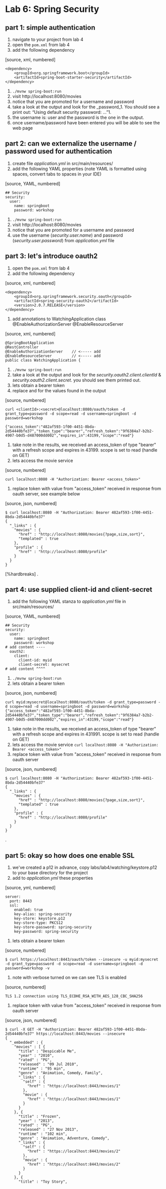 # Lab 6: Spring Security

## part 1: simple authentication
1. navigate to your project from lab 4
1. open the `pom.xml` from lab 4
1. add the following dependency

[source, xml, numbered]
```
<dependency>
    <groupId>org.springframework.boot</groupId>
    <artifactId>spring-boot-starter-security</artifactId>
</dependency>
```


1. `./mvnw spring-boot:run` 
1. visit http://localhost:8080/movies 
1. notice that you are promoted for a username and password
1. take a look at the output and look for the _password_1. You should see a print out: “Using default security password: …”1. 
1. the username is: user and the password is the one in the output.
1. once username/password have been entered you will be able to see the web page

## part 2: can we externalize the username / password used for authentication
1. create file *_application.yml_* in src/main/resources/
1. add the following YAML properties (note YAML is formatted using spaces, convert tabs to spaces in your IDE)

[source, YAML, numbered]
```
## Security
security:
  user:
    name: springboot
    password: workshop
```

1. `./mvnw spring-boot:run` 
1. visit http://localhost:8080/movies 
1. notice that you are promoted for a username and password
1. use the username (*_security.user.name_*) and password (*_security.user.password_*) from *_application.yml_* file

## part 3: let's introduce oauth2
1. open the `pom.xml` from lab 4
1. add the following dependency

[source, xml, numbered]
```
<dependency>
    <groupId>org.springframework.security.oauth</groupId>
    <artifactId>spring-security-oauth2</artifactId>
    <version>2.0.7.RELEASE</version>
</dependency>
```

1. add annotations to WatchingApplication class
@EnableAuthorizationServer
@EnableResourceServer

[source, xml, numbered]
```
@SpringBootApplication
@RestController
@EnableAuthorizationServer    // <----- add
@EnableResourceServer         // <----- add
public class WatchingApplication {
```

1. `./mvnw spring-boot:run` 
1. take a look at the output and look for the *_security.oauth2.client.clientId_* & *_security.oauth2.client.secret_*. you should see them printed out.
1. lets obtain a bearer token
1. replace *_<clientId>_* and *_<secret>_* for the values found in the output

[source, numbered]
```
curl <clientId>:<secret>@localhost:8080/oauth/token -d grant_type=password -d scope=read -d username=springboot -d password=workshop

{"access_token":"482af593-1f00-4451-8bda-2d54440bfe37","token_type":"bearer","refresh_token":"9f6384a7-b2b2-4907-b0d5-d487000dd002","expires_in":43199,"scope":"read"}
```

1. take note in the results, we received an access_token of type "bearer" with a refresh scope and expires in 43199. scope is set to read (handle on GET)
1. lets access the movie service

[source, numbered]
```
curl localhost:8080 -H "Authorization: Bearer <access_token>"
```

1. replace token with value from "access_token" received in response from oauth server, see example below

[source, json, numbered]
```
$ curl localhost:8080 -H "Authorization: Bearer 482af593-1f00-4451-8bda-2d54440bfe37"
{
  "_links" : {
    "movies" : {
      "href" : "http://localhost:8080/movies{?page,size,sort}",
      "templated" : true
    },
    "profile" : {
      "href" : "http://localhost:8080/profile"
    }
  }
}
```

[%hardbreaks]
.

## part 4: use supplied client-id and client-secret
1. add the following YAML stanza to *_application.yml_* file in src/main/resources/

[source, YAML, numbered]
```
## Security
security:
  user:
    name: springboot
    password: workshop
# add content ----
  oauth2:
    client:
      client-id: myid
      client-secret: mysecret
# add content ^^^^      
```

1. `./mvnw spring-boot:run` 
1. lets obtain a bearer token

[source, json, numbered]
```
curl myid:mysecret@localhost:8080/oauth/token -d grant_type=password -d scope=read -d username=springboot -d password=workshop
{"access_token":"482af593-1f00-4451-8bda-2d54440bfe37","token_type":"bearer","refresh_token":"9f6384a7-b2b2-4907-b0d5-d487000dd002","expires_in":43199,"scope":"read"}
```


1. take note in the results, we received an access_token of type "bearer" with a refresh scope and expires in 431991. scope is set to read (handle on GET)
1. lets access the movie service
`curl localhost:8080 -H "Authorization: Bearer <access_token>"`
1. replace token with value from "access_token" received in response from oauth server

[source, json, numbered]
```
$ curl localhost:8080 -H "Authorization: Bearer 482af593-1f00-4451-8bda-2d54440bfe37"
{
  "_links" : {
    "movies" : {
      "href" : "http://localhost:8080/movies{?page,size,sort}",
      "templated" : true
    },
    "profile" : {
      "href" : "http://localhost:8080/profile"
    }
  }
} 
```

.

## part 5: okay so how does one enable SSL
1. we've created a p12 in advance, copy labs/lab4/watching/keystore.p12 to your base directory for the project
1. add to *_application.yml_* these properties

[source, yml, numbered]
```
server:
  port: 8443
  ssl:
    enabled: true
    key-alias: spring-security
    key-store: keystore.p12
    key-store-type: PKCS12
    key-store-password: spring-security
    key-password: spring-security
```

1. lets obtain a bearer token

[source, numbered]
```
$ curl https://localhost:8443/oauth/token --insecure -u myid:mysecret -d grant_type=password -d scope=read -d username=springboot -d password=workshop -v
```

1. note with verbose turned on we can see TLS is enabled

[source, numbered]
```
TLS 1.2 connection using TLS_ECDHE_RSA_WITH_AES_128_CBC_SHA256
```

1. replace token with value from "access_token" received in response from oauth server

[source, json, numbered]
```
$ curl -X GET -H "Authorization: Bearer 482af593-1f00-4451-8bda-2d54440bfe37" https://localhost:8443/movies --insecure
{
  "_embedded" : {
    "movies" : [ {
      "title" : "Despicable Me",
      "year" : "2010",
      "rated" : "PG",
      "released" : "09 Jul 2010",
      "runtime" : "95 min",
      "genre" : "Animation, Comedy, Family",
      "_links" : {
        "self" : {
          "href" : "https://localhost:8443/movies/1"
        },
        "movie" : {
          "href" : "https://localhost:8443/movies/1"
        }
      }
    }, {
      "title" : "Frozen",
      "year" : "2013",
      "rated" : "PG",
      "released" : "27 Nov 2013",
      "runtime" : "102 min",
      "genre" : "Animation, Adventure, Comedy",
      "_links" : {
        "self" : {
          "href" : "https://localhost:8443/movies/2"
        },
        "movie" : {
          "href" : "https://localhost:8443/movies/2"
        }
      }
    }, {
      "title" : "Toy Story",
```
